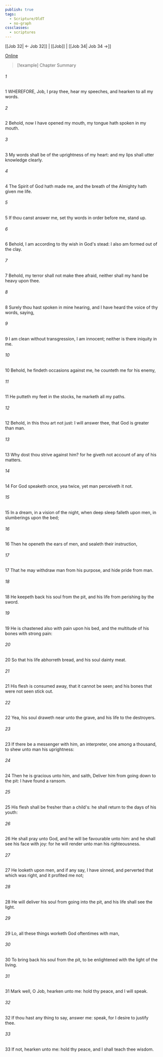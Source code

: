 ```yaml
---
publish: true
tags:
  - Scripture/OldT
  - no-graph
cssclasses:
  - scriptures
---
```

[[Job 32| ← Job 32]] | [[Job]] | [[Job 34| Job 34 →]]

[Online](https://churchofjesuschrist.org/study/scriptures/ot/job/33?lang=eng)

>[!example] Chapter Summary
>
###### 1
1 WHEREFORE, Job, I pray thee, hear my speeches, and hearken to all my words.
###### 2
2 Behold, now I have opened my mouth, my tongue hath spoken in my mouth.
###### 3
3 My words shall be of the uprightness of my heart: and my lips shall utter knowledge clearly.
###### 4
4 The Spirit of God hath made me, and the breath of the Almighty hath given me life.
###### 5
5 If thou canst answer me, set thy words in order before me, stand up.
###### 6
6 Behold, I am according to thy wish in God's stead: I also am formed out of the clay.
###### 7
7 Behold, my terror shall not make thee afraid, neither shall my hand be heavy upon thee.
###### 8
8 Surely thou hast spoken in mine hearing, and I have heard the voice of thy words, saying,
###### 9
9 I am clean without transgression, I am innocent; neither is there iniquity in me.
###### 10
10 Behold, he findeth occasions against me, he counteth me for his enemy,
###### 11
11 He putteth my feet in the stocks, he marketh all my paths.
###### 12
12 Behold, in this thou art not just: I will answer thee, that God is greater than man.
###### 13
13 Why dost thou strive against him?  for he giveth not account of any of his matters.
###### 14
14 For God speaketh once, yea twice, yet man perceiveth it not.
###### 15
15 In a dream, in a vision of the night, when deep sleep falleth upon men, in slumberings upon the bed;
###### 16
16 Then he openeth the ears of men, and sealeth their instruction,
###### 17
17 That he may withdraw man from his purpose, and hide pride from man.
###### 18
18 He keepeth back his soul from the pit, and his life from perishing by the sword.
###### 19
19 He is chastened also with pain upon his bed, and the multitude of his bones with strong pain:
###### 20
20 So that his life abhorreth bread, and his soul dainty meat.
###### 21
21 His flesh is consumed away, that it cannot be seen; and his bones that were not seen stick out.
###### 22
22 Yea, his soul draweth near unto the grave, and his life to the destroyers.
###### 23
23 If there be a messenger with him, an interpreter, one among a thousand, to shew unto man his uprightness:
###### 24
24 Then he is gracious unto him, and saith, Deliver him from going down to the pit: I have found a ransom.
###### 25
25 His flesh shall be fresher than a child's: he shall return to the days of his youth:
###### 26
26 He shall pray unto God, and he will be favourable unto him: and he shall see his face with joy: for he will render unto man his righteousness.
###### 27
27 He looketh upon men, and if any say, I have sinned, and perverted that which was right, and it profited me not;
###### 28
28 He will deliver his soul from going into the pit, and his life shall see the light.
###### 29
29 Lo, all these things worketh God oftentimes with man,
###### 30
30 To bring back his soul from the pit, to be enlightened with the light of the living.
###### 31
31 Mark well, O Job, hearken unto me: hold thy peace, and I will speak.
###### 32
32 If thou hast any thing to say, answer me: speak, for I desire to justify thee.
###### 33
33 If not, hearken unto me: hold thy peace, and I shall teach thee wisdom.



